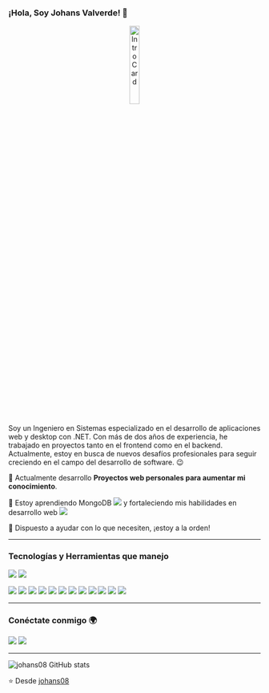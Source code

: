 ### ¡Hola, Soy Johans Valverde! 👋

<p align="center">
  <img src="https://c.tenor.com/4Lki-C_S78EAAAAC/game-video-games.gif" width="20%" title="Intro Card" alt="Intro Card">
</p>

Soy un Ingeniero en Sistemas especializado en el desarrollo de aplicaciones web y desktop con .NET. Con más de dos años de experiencia, he trabajado en proyectos tanto en el frontend como en el backend. Actualmente, estoy en busca de nuevos desafíos profesionales para seguir creciendo en el campo del desarrollo de software. :wink:

🔭 Actualmente desarrollo **Proyectos web personales para aumentar mi conocimiento**.

🌱 Estoy aprendiendo MongoDB <img src="https://img.shields.io/badge/-MongoDB-4DB33D?style=flat&logo=mongodb&logoColor=FFFFFF"> y fortaleciendo mis habilidades en desarrollo web <img src="https://img.shields.io/badge/-Progressive Web Apps-5A0FC8?style=flat">

💬 Dispuesto a ayudar con lo que necesiten, ¡estoy a la orden!

---

### Tecnologías y Herramientas que manejo

<img src="https://img.shields.io/badge/c%23-%23239120.svg?style=for-the-badge&logo=c-sharp&logoColor=white"> <img src="https://img.shields.io/badge/.NET-512BD4.svg?style=for-the-badge&logo=dot-net&logoColor=white"> 

<img src="https://img.shields.io/badge/-HTML5-E34F26?style=flat&logo=html5&logoColor=white"> <img src="https://img.shields.io/badge/-CSS3-1572B6?style=flat&logo=css3&logoColor=white">
<img src="https://img.shields.io/badge/-Bootstrap-563D7C?style=flat&logo=bootstrap&logoColor=white">
<img src="https://img.shields.io/badge/-JavaScript-eed718?style=flat&logo=javascript&logoColor=ffffff">
<img src="https://img.shields.io/badge/-React-000000?style=flat&logo=react&logoColor=00c8ff">
<img src="https://img.shields.io/badge/-IIS-000000?style=flat&logo=iis&logoColor=FFFFFF">
<img src="https://img.shields.io/badge/-MySQL-F29111?style=flat&logo=mysql&logoColor=FFFFFF">
<img src="https://img.shields.io/badge/-SQLServer-F29111?style=flat&logo=sqlserver&logoColor=FFFFFF">
<img src="https://img.shields.io/badge/-Progressive Web Apps-5A0FC8?style=flat">
<img src="http://img.shields.io/badge/-Git-F1502F?style=flat&logo=git&logoColor=FFFFFF">
<img src="http://img.shields.io/badge/-Github-000000?style=flat&logo=github&logoColor=FFFFFF">
<img src="http://img.shields.io/badge/-VS%20Code-007ACC?style=flat&logo=visual%20studio%20code&logoColor=white">

---

### Conéctate conmigo 🌍

<img src="https://img.shields.io/badge/@Johans08_v-E1306C?style=for-the-badge&logo=instagram&logoColor=white">
<img src="https://img.shields.io/badge/Johans Valverde-0077B5?style=for-the-badge&logo=linkedin&logoColor=white">
<br/>

---

![johans08 GitHub stats](https://github-readme-stats.vercel.app/api?username=johans08&show_icons=true&theme=radical)  

:star: Desde [johans08](https://github.com/johans08)



